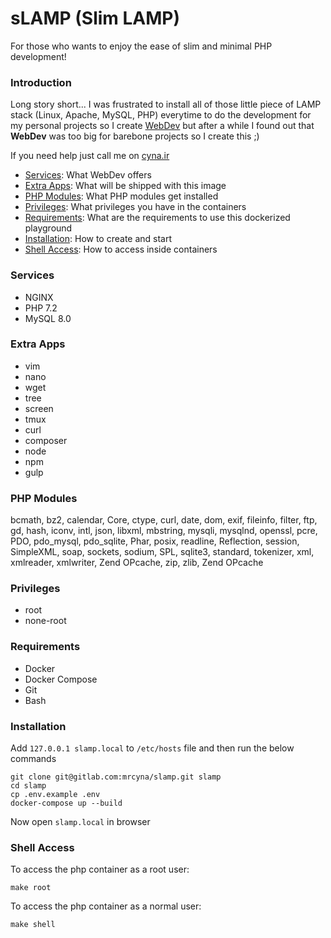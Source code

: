# sLAMP (Slim LAMP)
For those who wants to enjoy the ease of slim and minimal PHP development!

### Introduction
Long story short... I was frustrated to install all of those little piece of LAMP stack (Linux, Apache, MySQL, PHP) everytime to do the development for my personal projects so I create [WebDev](https://gitlab.com/mrcyna/webdev) but after a while I found out that **WebDev** was too big for barebone projects so I create this ;)

If you need help just call me on [cyna.ir](https://cyna.ir)

- [Services](#services): What WebDev offers
- [Extra Apps](#extra-apps): What will be shipped with this image
- [PHP Modules](#php-modules): What PHP modules get installed 
- [Privileges](#privileges): What privileges you have in the containers
- [Requirements](#requirements): What are the requirements to use this dockerized playground
- [Installation](#installation): How to create and start
- [Shell Access](#shell-access): How to access inside containers

### Services
- NGINX
- PHP 7.2
- MySQL 8.0

### Extra Apps
- vim
- nano
- wget
- tree
- screen
- tmux
- curl
- composer
- node
- npm
- gulp

### PHP Modules
bcmath, bz2, calendar, Core, ctype, curl, date, dom, exif, fileinfo, filter, ftp, gd, hash, iconv, intl, json, libxml, mbstring, mysqli, mysqlnd, openssl, pcre, PDO, pdo_mysql, pdo_sqlite, Phar, posix, readline, Reflection, session, SimpleXML, soap, sockets, sodium, SPL, sqlite3, standard, tokenizer, xml, xmlreader, xmlwriter, Zend OPcache, zip, zlib, Zend OPcache


### Privileges
- root
- none-root

### Requirements
- Docker
- Docker Compose
- Git
- Bash

### Installation
Add ```127.0.0.1 slamp.local``` to ```/etc/hosts``` file and then run the below commands
```
git clone git@gitlab.com:mrcyna/slamp.git slamp
cd slamp
cp .env.example .env
docker-compose up --build
```
Now open ```slamp.local``` in browser

### Shell Access
To access the php container as a root user:
```
make root
```

To access the php container as a normal user:
```
make shell
```